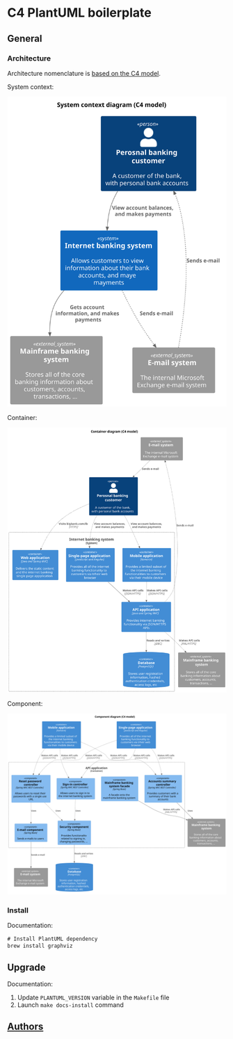 # C4 PlantUML boilerplate

## General

### Architecture

Architecture nomenclature is [based on the C4 model](https://c4model.com).

System context:

![System context diagram (C4 model)](./docs/system.svg)

Container:

![Container diagram (C4 model)](./docs/container.svg)

Component:

![Component diagram (C4 model)](./docs/component.svg)

### Install

Documentation:

```
# Install PlantUML dependency
brew install graphviz
```

## Upgrade

Documentation:

1. Update `PLANTUML_VERSION` variable in the `Makefile` file
2. Launch `make docs-install` command

## [Authors](./AUTHORS.md)
